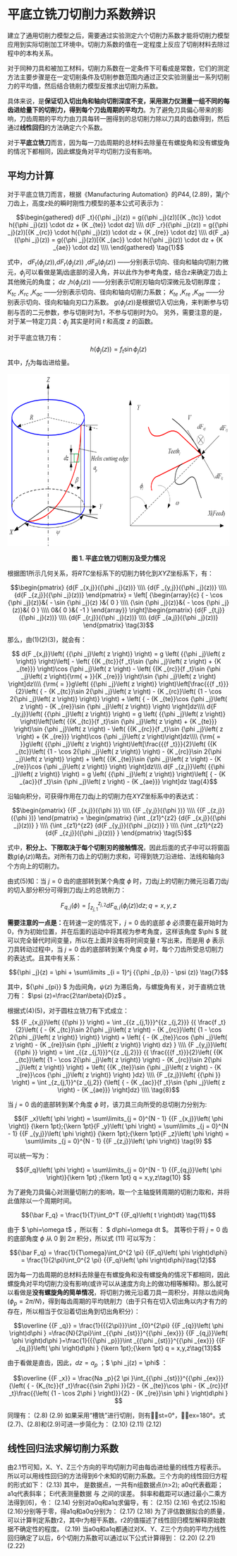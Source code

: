 # 平底立铣刀切削力系数辨识
建立了通用切削力模型之后，需要通过实验测定六个切削力系数才能将切削力模型应用到实际切削加工环境中。切削力系数的值在一定程度上反应了切削材料去除过程中的本构关系。

对于同种刀具和被加工材料，切削力系数在一定条件下可看成是常数，它们的测定方法主要步骤是在一定切削条件及切削参数范围内通过正交实验测量出一系列切削力的平均值，然后结合铣削力模型反推求出切削力系数。

具体来说，是<b>保证切入切出角和轴向切削深度不变，采用测力仪测量一组不同的每齿进给量下的切削力，得到每个刀齿周期的平均力</b>。为了避免刀具偏心带来的影响，刀齿周期的平均力由刀具每转一圈得到的总切削力除以刀具的齿数得到，然后通过<b>线性回归</b>的方法确定六个系数。

对于<b>平底立铣刀</b>而言，因为每一刀齿周期的总材料去除量在有螺旋角和没有螺旋角的情况下都相同，因此螺旋角对平均切削力没有影响。

##	平均力计算
对于平底立铣刀而言，根据《Manufacturing Automation》的$P44,(2.89)$，第$j$个刀齿上，高度$z$处的瞬时刚性力模型的基本公式可表示为：

$$\begin{gathered}
  d{F _t}({\phi _j}(z)) = g({\phi _j}(z))[{K _{tc}} \cdot h({\phi _j}(z)) \cdot dz + {K _{te}} \cdot dz] \\\\
  d{F _r}({\phi _j}(z)) = g({\phi _j}(z))[{K _{rc}} \cdot h({\phi _j}(z)) \cdot dz + {K _{re}} \cdot dz] \\\\
  d{F _a}({\phi _j}(z)) = g({\phi _j}(z))[{K _{ac}} \cdot h({\phi _j}(z)) \cdot dz + {K _{ae}} \cdot dz] \\\\
\end{gathered} \tag{1}$$

式中， $dF _t({\phi _j}(z))$,$dF _r({\phi _j}(z))$ ,$dF _a({\phi _j}(z))$ ——分别表示切向、径向和轴向切削力微元，${\phi _j}$可以看做是第$j$齿底部的浸入角，并以此作为参考角度，结合$z$来确定刀齿上其他微元的角度；
$d z$ ,$h({\phi _j}(z))$ ——分别表示切削刃轴向切深微元及切削厚度；
$K _{tc}$ ,$K _{rc}$ ,$K _{ac}$ ——分别表示切向、径向和轴向切削力系数；
$K _{te}$ ,$K _{re}$ ,$K _{ae}$ ——分别表示切向、径向和轴向刃口力系数。
$g({\phi _j}(z))$是根据切入切出角，来判断参与切削与否的二元参数，参与切削时为$1$，不参与切削时为$0$。
另外，需要注意的是，对于某一特定刀具：$\phi _j$ 其实是时间 $t$ 和高度 $z$ 的函数。

对于平底立铣刀有：
$$ h({\phi _j}(z)) = {f _{t}}\sin {\phi _j}(z) \tag{2}$$
其中，$f _t$为每齿进给量。

<div align = "center">

<img src = "1.png"  width = "675" height = "388.5" alt = "Flat—end" title = "Flat—end">

</div>

<p align = "center"><b>图 1.  平底立铣刀切削刃及受力情况 </b> </p>

根据图1所示几何关系，将$RTC$坐标系下的切削力转化到$XYZ$坐标系下，有：

$$\begin{pmatrix}
  {d{F _{x,j}}({\phi _j}(z))} \\\\
  {d{F _{y,j}}({\phi _j}(z))} \\\\
  {d{F _{z,j}}({\phi _j}(z))}
\end{pmatrix} = \left[ {\begin{array}{c}
  { - \cos {\phi _j}(z)}&{ - \sin {\phi _j}(z) }&{ 0 } \\\\
  {\sin {\phi _j}(z)}&{ - \cos {\phi _j}(z)}&{ 0 } \\\\
  0&{ 0 }&{ -1 }
\end{array}} \right]\begin{pmatrix}
  {d{F _{t,j}}({\phi _j}(z))} \\\\
  {d{F _{r,j}}({\phi _j}(z))} \\\\
  {d{F _{a,j}}({\phi _j}(z))}
\end{pmatrix} \tag{3}$$

那么，由$(1)(2)(3)$，就会有：

$$ d{F _{x,j}}\left( {{\phi _j}\left( z \right)} \right) = g \left( {{\phi _j}\left( z \right)} \right)\left[ - \left( {{K _{tc}}{f _t}\sin {\phi _j}\left( z \right) + {K _{te}}} \right)\cos {\phi _j}\left( z \right) - \left( {{K _{rc}}{f _t}\sin {\phi _j}\left( z \right){\rm{ + }}{K _{re}}} \right)\sin {\phi _j}\left( z \right) \right]dz\\\\
{\rm{ = }}g\left( {{\phi _j}\left( z \right)} \right)\left[\frac{{{f _t}}}{2}\left( { - {K _{tc}}\sin 2{\phi _j}\left( z \right) - {K _{rc}}\left( {1 - \cos 2{\phi _j}\left( z \right)} \right)} \right) + \left( { - {K _{te}}\cos {\phi _j}\left( z \right) - {K _{re}}\sin {\phi _j}\left( z \right)} \right) \right]dz\\\\
d{F _{y,j}}\left( {{\phi _j}\left( z \right)} \right) = g \left( {{\phi _j}\left( z \right)} \right)\left[\left( {{K _{tc}}{f _t}\sin {\phi _j}\left( z \right) + {K _{te}}} \right)\sin {\phi _j}\left( z \right) - \left( {{K _{rc}}{f _t}\sin {\phi _j}\left( z \right) + {K _{re}}} \right)\cos {\phi _j}\left( z \right)\right]dz\\\\
{\rm{ = }}g\left( {{\phi _j}\left( z \right)} \right)\left[\frac{{{f _t}}}{2}\left( {{K _{tc}}\left( {1 - \cos 2{\phi _j}\left( z \right)} \right) - {K _{rc}}\sin 2{\phi _j}\left( z \right)} \right) + \left( {{K _{te}}\sin {\phi _j}\left( z \right) - {K _{re}}\cos {\phi _j}\left( z \right)} \right)
 \right]dz\\\\
d{F _{z,j}}\left( {{\phi _j}\left( z \right)} \right) = g \left( {{\phi _j}\left( z \right)} \right)\left[ { - {K _{ac}}{f _t}\sin {\phi _j}\left( z \right) - {K _{ae}}} \right]dz \tag{4}$$

沿轴向积分，可获得作用在刀齿$j$上的切削力在$XYZ$坐标系中的表达式：

$$\begin{pmatrix}
  {{F _{x,j}}({\phi })} \\\\
  {{F _{y,j}}({\phi })} \\\\
  {{F _{z,j}}({\phi })}
\end{pmatrix} = \begin{pmatrix}
  {\int _{z1}^{z2} {d{F _{x,j}}({\phi _j}(z))} } \\\\
  {\int _{z1}^{z2} {d{F _{y,j}}({\phi _j}(z))} } \\\\
  {\int _{z1}^{z2} {d{F _{z,j}}({\phi _j}(z))} }
\end{pmatrix} \tag{5}$$

式中，<b>积分上、下限取决于每个切削刃的接触情况</b>，因此后面的式子中可以将窗函数$g({\phi _j}(z))$略去。对所有刀齿上的切削力求和，可得到铣刀沿进给、法线和轴向3个方向上的切削力。

由式$(5)$知：当 $j=0$ 齿的底部转到某个角度 $\phi$ 时，刀齿$j$上的切削力微元沿着刀齿$j$的切入部分积分可得到刀齿$j$上的总铣削力：

$${F _{q,j} }\left( {{\phi }} \right) = \int _{{z _{j,1}}}^{{z _{j,2}}} {d{F _{q,j}}\left( {\phi _j}(z) \right)dz } ;q = x,y,z\tag{6}$$

<b>需要注意的一点是：</b>在转速一定的情况下，$j=0$ 齿的底部 $\phi$ 必须要在最开始时为 $0$，作为初始位置，并在后面的运动中将其视为参考角度，这样该角度 $\phi $ 就可以完全替代时间变量，所以在上面并没有将时间变量 $t$ 写出来，而是用 $\phi$ 表示刀具转动过程中，当 $j=0$ 齿的底部转到某个角度 $\phi$ 时，每个刀齿所受总切削力的表达式。且其中有关系：

$${\phi _j}(z) = \phi + \sum\limits _{i = 1}^j {{\phi _{p,i}} - \psi (z)} \tag{7}$$

其中，${\phi _{pi}} $ 为齿间角，$\psi (z)$ 为滞后角，与螺旋角有关，对于直柄立铣刀有： $\psi (z)=\frac{2\tan\beta}{D}z$ 。



根据式$(4)(5)$，对于圆柱立铣刀有下式成立：
$$  {F _{x,j}}\left( {{\phi }} \right) = \int _{{z _{j,1}}}^{{z _{j,2}}} {{
  \frac{f _t}{2}\left( { - {K _{tc}}\sin 2{\phi _j}\left( z \right) - {K _{rc}}\left( {1 - \cos 2{\phi _j}\left( z \right)} \right)} \right)   + \left( { - {K _{te}}\cos {\phi _j}\left( z \right) - {K _{re}}\sin {\phi _j}\left( z \right)} \right)
  dz} } \\\\
  {F _{y,j}}\left( {{\phi }} \right) = \int _{{z _{j,1}}}^{{z _{j,2}}} {{
  \frac{{{f _t}}}{2}\left( {{K _{tc}}\left( {1 - \cos 2{\phi _j}\left( z \right)} \right) - {K _{rc}}\sin 2{\phi _j}\left( z \right)} \right)  + \left( {{K _{te}}\sin {\phi _j}\left( z \right) - {K _{re}}\cos {\phi _j}\left( z \right)} \right)
}dz}  \\\\
  {F _{z,j}}\left( {{\phi }} \right) = \int _{z_{j,1}}^{z _{j,2}} {\left[ { - {K _{ac}}{f _t}\sin {\phi _j}\left( z \right) - {K _{ae}}} \right]dz}  \\\\
\tag{8}$$

当 $j=0$ 齿的底部转到某个角度 $\phi$ 时，该刀具三向所受的总切削力分别为:

$${F _x}\left( \phi  \right) = \sum\limits_{j = 0}^{N - 1} {{F _{x,j}}\left( \phi  \right)} {\kern 1pt};{\kern 1pt}{F _y}\left( \phi  \right) = \sum\limits _{j = 0}^{N - 1} {{F _{y,j}}\left( \phi  \right)} {\kern 1pt};{\kern 1pt}{F _z}\left( \phi  \right) = \sum\limits _{j = 0}^{N - 1} {{F _{z,j}}\left( \phi  \right)} \tag{9}
$$

可以统一写为：

$${F_q}\left( \phi  \right) = \sum\limits_{j = 0}^{N - 1} {{F_{q,j}}\left( \phi  \right)}{\kern 1pt} ;{\kern 1pt} q = x,y,z\tag{10}
$$

为了避免刀具偏心对测量切削力的影响，取一个主轴旋转周期的切削力取和，并将此值除以一个周期时间。

$${\bar F_q} = \frac{1}{T}\int_0^T {{F_q}\left( t  \right)dt} \tag{11}$$

由于 $ \phi=\omega t$ ，所以有： $ d\phi=\omega dt $。 其等价于将 $j=0$ 齿的底部角度 $\phi$ 从 $0$ 到 $2\pi$ 积分，所以式 $(11)$ 可以写为：

$${\bar F_q} = \frac{1}{T\omega}\int_0^{2 \pi} {{F_q}\left( \phi  \right)d\phi} = \frac{1}{2\pi}\int_0^{2 \pi} {{F_q}\left( \phi  \right)d\phi}\tag{12}$$

因为每一刀齿周期的总材料去除量在有螺旋角和没有螺旋角的情况下都相同，因此螺旋角对平均切削力没有影响(或许可以从速度方向上的做功相等解释)。那么就可以看做是<b>没有螺旋角的简单情况</b>，将切削力微元沿着刀具一周积分，并除以齿间角$(\phi _p=2\pi/N)$，得到每齿周期的平均铣削力（由于只有在切入切出角以内才有力的存在，所以相当于仅沿着切出角到切出角积分）：

$$\overline {{F _q}}  =  \frac{1}{{{2\pi}}}\int _{0}^{2\pi} {{F _{q}}\left( \phi  \right)d\phi } =\frac{N}{2\pi}\int _{{\phi _{st}}}^{{\phi _{ex}}} {{F _{q,j}}\left( \phi  \right)d\phi }=\frac{1}{{{\phi _p}}}\int _{{\phi _{st}}}^{{\phi _{ex}}} {{F _{q,j}}\left( \phi  \right)d\phi } {\kern 1pt};{\kern 1pt} q = x,y,z\tag{13}$$

由于看做是直齿，因此，$dz=a _p$ ；$ \phi _j(z) = \phi$ ：

$$\overline {{F _x}}  = \frac{Na _p}{2 \pi }\int_{{\phi _{st}}}^{{\phi _{ex}}} {\left( { - {K_{tc}}{f _t}\frac{{\sin 2\phi }}{2} - {K  _{te}}\cos \phi  - {K _{rc}}{f _t}\frac{{\left( {1 - \cos 2\phi } \right)}}{2} - {K _{re}}\sin \phi } \right)d\phi } $$

同理有：
	  	(2.8)
	  	(2.9)
如果采用“槽铣”进行切削，则有st=0°，ex=180°。式(2.7)、(2.8)和(2.9)可进一步简化为：
	  	(2.10)
	  	(2.11)
	  	(2.12)
##	线性回归法求解切削力系数
由2.1节可知，X、Y、Z三个方向的平均切削力可由每齿进给量的线性方程表示。所以可以用线性回归的方法得到6个未知的切削力系数。三个方向的线性回归方程的形式如下：
	  	(2.13)
其中， 是数据点，一共有n组数据点(n>2); 
a0q代表截距；
a1q代表斜率；
Ei代表测量数据 与 之间的误差。
斜率和截距可以通过最小二乘方法得到[6]，令：
	  	(2.14)
分别对a0q和a1q求偏导，有：
	  	(2.15)
	  	(2.16)
令式(2.15)和(2.16)分别等于零，得a1q和a0q分别为：
	  	(2.17)
	  	(2.18)
为了评估数据拟合的质量，可以计算判定系数r2，其中r为相干系数。r2的值描述了线性回归模型解释原始数据不确定性的程度。
	  	(2.19)
当a0q和a1q都通过对X、Y、Z三个方向的平均力线性回归确定了以后，6个切削力系数可以通过以下公式计算得到：
	  	(2.20)
	  	(2.21)
	  	(2.22)
